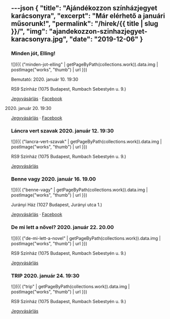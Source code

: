 ---json
{
    "title": "Ajándékozzon színházjegyet karácsonyra",
    "excerpt": "Már elérhető a januári műsorunk!",
    "permalink": "/hirek/{{ title | slug }}/",
    "img": "ajandekozzon-szinhazjegyet-karacsonyra.jpg",
    "date": "2019-12-06"
}
---

### Minden jót, Elling!

![]({{ ("minden-jot-elling" | getPageByPath(collections.work)).data.img | postImage("works", "thumb") | url }})

Bemutató: 2020. január 10. 19:30

RS9 Színház (1075 Budapest, Rumbach Sebestyén u. 9.)

[Jegyvásárlás](https://www.jegy.hu/program/minden-jot-elling-112367/623674) &middot; [Facebook](https://www.facebook.com/events/556930601811769/)

2020. január 20. 19:30

[Jegyvásárlás](https://www.jegy.hu/program/minden-jot-elling-112367/623684) &middot; [Facebook](https://www.facebook.com/events/556930601811769/)

### Láncra vert szavak 2020. január 12. 19:30

![]({{ ("lancra-vert-szavak" | getPageByPath(collections.work)).data.img | postImage("works", "thumb") | url }})

RS9 Színház (1075 Budapest, Rumbach Sebestyén u. 9.)

[Jegyvásárlás](https://www.jegy.hu/program/lancra-vert-szavak-89458/623698)

### Benne vagy 2020. január 16. 19.00

![]({{ ("benne-vagy" | getPageByPath(collections.work)).data.img | postImage("works", "thumb") | url }})

Jurányi Ház (1027 Budapest, Jurányi utca 1.)

[Jegyvásárlás](https://www.jegy.hu/program/benne-vagy-102555) &middot; [Facebook](https://www.facebook.com/events/561596404666479/)

### De mi lett a nővel? 2020. január 22. 20.00

![]({{ ("de-mi-lett-a-novel" | getPageByPath(collections.work)).data.img | postImage("works", "thumb") | url }})

RS9 Színház (1075 Budapest, Rumbach Sebestyén u. 9.)

[Jegyvásárlás](https://www.jegy.hu/program/de-mi-lett-a-novel-76107/623709)

### TRIP 2020. január 24. 19:30

![]({{ ("trip" | getPageByPath(collections.work)).data.img | postImage("works", "thumb") | url }})

RS9 Színház (1075 Budapest, Rumbach Sebestyén u. 9.)

[Jegyvásárlás](https://www.jegy.hu/program/trip-99532/623711)
